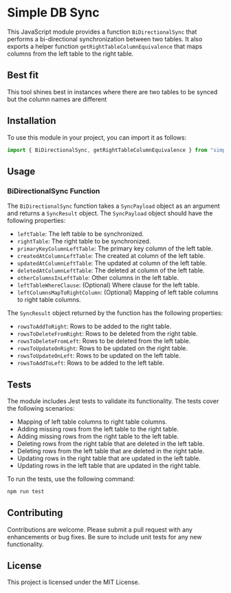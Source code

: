 # Simple DB Sync

This JavaScript module provides a function `BiDirectionalSync` that performs a bi-directional synchronization between two tables. It also exports a helper function `getRightTableColumnEquivalence` that maps columns from the left table to the right table.

## Best fit
This tool shines best in instances where there are two tables to be synced but the column names are different

## Installation

To use this module in your project, you can import it as follows:

```javascript
import { BiDirectionalSync, getRightTableColumnEquivalence } from "simple-db-sync";
```

## Usage

### BiDirectionalSync Function

The `BiDirectionalSync` function takes a `SyncPayload` object as an argument and returns a `SyncResult` object. The `SyncPayload` object should have the following properties:

- `leftTable`: The left table to be synchronized.
- `rightTable`: The right table to be synchronized.
- `primaryKeyColumnLeftTable`: The primary key column of the left table.
- `createdAtColumnLeftTable`: The created at column of the left table.
- `updatedAtColumnLeftTable`: The updated at column of the left table.
- `deletedAtColumnLeftTable`: The deleted at column of the left table.
- `otherColumnsInLeftTable`: Other columns in the left table.
- `leftTableWhereClause`: (Optional) Where clause for the left table.
- `leftColumnsMapToRightColumn`: (Optional) Mapping of left table columns to right table columns.

The `SyncResult` object returned by the function has the following properties:

- `rowsToAddToRight`: Rows to be added to the right table.
- `rowsToDeleteFromRight`: Rows to be deleted from the right table.
- `rowsToDeleteFromLeft`: Rows to be deleted from the left table.
- `rowsToUpdateOnRight`: Rows to be updated on the right table.
- `rowsToUpdateOnLeft`: Rows to be updated on the left table.
- `rowsToAddToLeft`: Rows to be added to the left table.

## Tests

The module includes Jest tests to validate its functionality. The tests cover the following scenarios:

- Mapping of left table columns to right table columns.
- Adding missing rows from the left table to the right table.
- Adding missing rows from the right table to the left table.
- Deleting rows from the right table that are deleted in the left table.
- Deleting rows from the left table that are deleted in the right table.
- Updating rows in the right table that are updated in the left table.
- Updating rows in the left table that are updated in the right table.

To run the tests, use the following command:

```bash
npm run test
```

## Contributing

Contributions are welcome. Please submit a pull request with any enhancements or bug fixes. Be sure to include unit tests for any new functionality.

## License

This project is licensed under the MIT License.